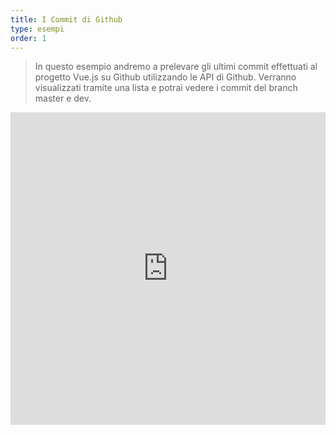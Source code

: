 ```yaml
---
title: I Commit di Github
type: esempi
order: 1
---
```


> In questo esempio andremo a prelevare gli ultimi commit effettuati al progetto Vue.js su Github utilizzando le API di Github. Verranno visualizzati tramite una lista e potrai vedere i commit del branch master e dev.

<iframe width="100%" height="500" src="http://jsfiddle.net/yyx990803/vaj48u3h/embedded/result,html,js,css" allowfullscreen="allowfullscreen" frameborder="0"></iframe>
